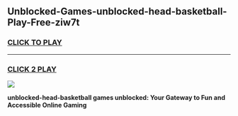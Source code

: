 
## Unblocked-Games-unblocked-head-basketball-Play-Free-ziw7t
<h3>
<a href="https://premium76.site?title=unblocked-head-basketball&ref=12A">CLICK TO PLAY</a></h3>
<hr>

<h3>
<a href="https://premium76.site?title=unblocked-head-basketball&ref=12A">CLICK 2 PLAY</a>
  
</h3>

<a href="https://premium76.site?title=unblocked-head-basketball&ref=12A"><img src="https://clearcache.store/games.png"></a>


**unblocked-head-basketball games unblocked: Your Gateway to Fun and Accessible Online Gaming**
